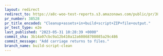 ```yaml
---
layout: redirect
redirect_to: https://a8c-woo-test-reports.s3.amazonaws.com/public/pr/38528/e2e/index.html
pr_number: 38528
pr_title_encoded: "Cleanup+assets+in+build+script+ZIP+file+output."
pr_test_type: e2e
last_published: "2023-05-31 10:28:39 +0000"
commit_sha: 3b14a07cbc9a12b410a12a60868708085a29c486
commit_message: "Add carriage returns to files."
branch_name: build-script-clean
---
```

